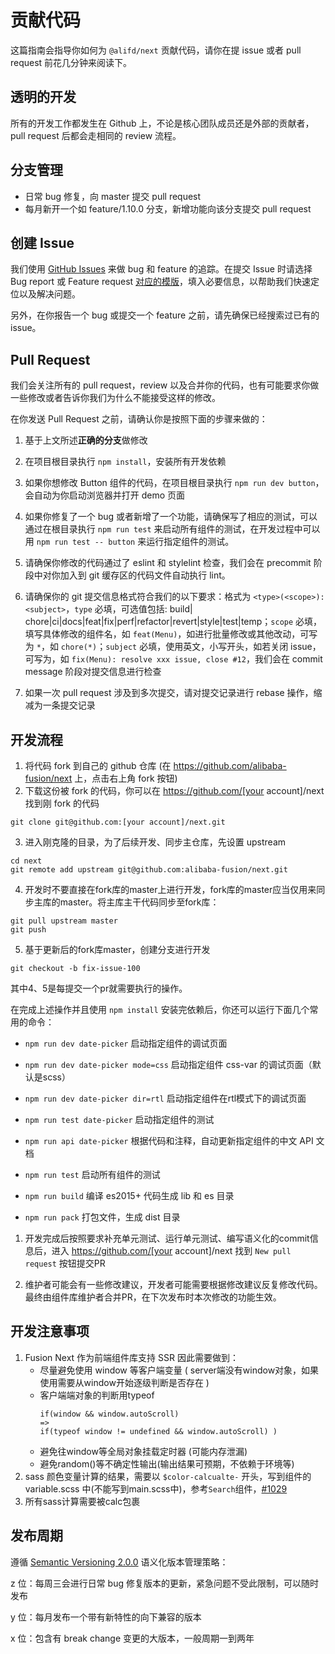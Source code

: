 # 贡献代码

这篇指南会指导你如何为 `@alifd/next` 贡献代码，请你在提 issue 或者 pull request 前花几分钟来阅读下。

## 透明的开发

所有的开发工作都发生在 Github 上，不论是核心团队成员还是外部的贡献者，pull request 后都会走相同的 review 流程。

## 分支管理

* 日常 bug 修复，向 master 提交 pull request
* 每月新开一个如 feature/1.10.0 分支，新增功能向该分支提交 pull request

## 创建 Issue

我们使用 [GitHub Issues](https://github.com/alibaba-fusion/next/issues) 来做 bug 和 feature 的追踪。在提交 Issue 时请选择 Bug report 或 Feature request [对应的模版](https://fusion.design/feedback)，填入必要信息，以帮助我们快速定位以及解决问题。

另外，在你报告一个 bug 或提交一个 feature 之前，请先确保已经搜索过已有的 issue。

## Pull Request

我们会关注所有的 pull request，review 以及合并你的代码，也有可能要求你做一些修改或者告诉你我们为什么不能接受这样的修改。

在你发送 Pull Request 之前，请确认你是按照下面的步骤来做的：

1. 基于上文所述**正确的分支**做修改

2. 在项目根目录执行 `npm install`，安装所有开发依赖

3. 如果你想修改 Button 组件的代码，在项目根目录执行 `npm run dev button`，会自动为你启动浏览器并打开 demo 页面

4. 如果你修复了一个 bug 或者新增了一个功能，请确保写了相应的测试，可以通过在根目录执行 `npm run test` 来启动所有组件的测试，在开发过程中可以用 `npm run test -- button` 来运行指定组件的测试。

5. 请确保你修改的代码通过了 eslint 和 stylelint 检查，我们会在 precommit 阶段中对你加入到 git 缓存区的代码文件自动执行 lint。

6. 请确保你的 git 提交信息格式符合我们的以下要求：格式为 `<type>(<scope>): <subject>`，`type` 必填，可选值包括: build|
chore|ci|docs|feat|fix|perf|refactor|revert|style|test|temp；`scope` 必填，填写具体修改的组件名，如 `feat(Menu)`，如进行批量修改或其他改动，可写为 `*`，如 `chore(*)`；`subject` 必填，使用英文，小写开头，如若关闭 issue，可写为，如 `fix(Menu): resolve xxx issue, close #12`，我们会在 commit message 阶段对提交信息进行检查

7. 如果一次 pull request 涉及到多次提交，请对提交记录进行 rebase 操作，缩减为一条提交记录

## 开发流程

1. 将代码 fork 到自己的 github 仓库 (在 https://github.com/alibaba-fusion/next 上，点击右上角 fork 按钮)
2. 下载这份被 fork 的代码，你可以在 https://github.com/[your account]/next 找到刚 fork 的代码
```
git clone git@github.com:[your account]/next.git
```
3. 进入刚克隆的目录，为了后续开发、同步主仓库，先设置 upstream
```
cd next
git remote add upstream git@github.com:alibaba-fusion/next.git
```
4. 开发时不要直接在fork库的master上进行开发，fork库的master应当仅用来同步主库的master。将主库主干代码同步至fork库：
```
git pull upstream master
git push
```
5. 基于更新后的fork库master，创建分支进行开发
```
git checkout -b fix-issue-100
```

其中4、5是每提交一个pr就需要执行的操作。


在完成上述操作并且使用 `npm install` 安装完依赖后，你还可以运行下面几个常用的命令：

* `npm run dev date-picker` 启动指定组件的调试页面

* `npm run dev date-picker mode=css` 启动指定组件 css-var 的调试页面（默认是scss）

* `npm run dev date-picker dir=rtl` 启动指定组件在rtl模式下的调试页面

* `npm run test date-picker` 启动指定组件的测试

* `npm run api date-picker` 根据代码和注释，自动更新指定组件的中文 API 文档

* `npm run test` 启动所有组件的测试

* `npm run build` 编译 es2015+ 代码生成 lib 和 es 目录

* `npm run pack` 打包文件，生成 dist 目录

1. 开发完成后按照要求补充单元测试、运行单元测试、编写语义化的commit信息后，进入 https://github.com/[your account]/next 找到 `New pull request` 按钮提交PR

2. 维护者可能会有一些修改建议，开发者可能需要根据修改建议反复修改代码。最终由组件库维护者合并PR，在下次发布时本次修改的功能生效。

## 开发注意事项

1. Fusion Next 作为前端组件库支持 SSR 因此需要做到：
    - 尽量避免使用 window 等客户端变量 ( server端没有window对象，如果使用需要从window开始逐级判断是否存在 )
    - 客户端端对象的判断用typeof
        ```
        if(window && window.autoScroll)
        =>
        if(typeof window != undefined && window.autoScroll) )
        ```
    - 避免往window等全局对象挂载定时器 (可能内存泄漏)
    - 避免random()等不确定性输出(输出结果可预期，不依赖于环境等)
2. sass 颜色变量计算的结果，需要以 `$color-calcualte-` 开头，写到组件的 variable.scss 中(不能写到main.scss中)，参考`Search`组件，[#1029](https://github.com/alibaba-fusion/next/issues/1029)
3. 所有sass计算需要被calc包裹


## 发布周期

遵循 [Semantic Versioning 2.0.0](https://semver.org/) 语义化版本管理策略：

z 位：每周三会进行日常 bug 修复版本的更新，紧急问题不受此限制，可以随时发布

y 位：每月发布一个带有新特性的向下兼容的版本

x 位：包含有 break change 变更的大版本，一般周期一到两年
